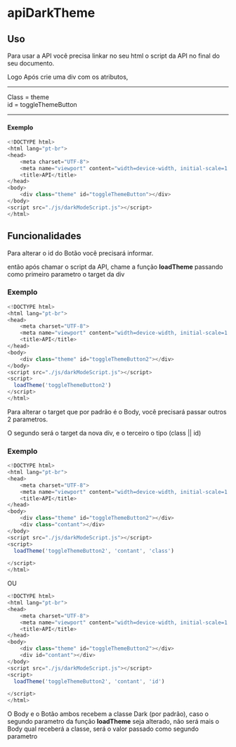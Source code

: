 # apiDarkTheme

## Uso

Para usar a API você precisa linkar no seu html o script da API no final do seu documento.

Logo Após crie uma div com os atributos, <br><hr>
  Class = theme <br>
  id = toggleThemeButton
  <br>
  <hr>

#### Exemplo

~~~javascript  
<!DOCTYPE html>
<html lang="pt-br">
<head>
    <meta charset="UTF-8">
    <meta name="viewport" content="width=device-width, initial-scale=1.0">
    <title>API</title>
</head>
<body>
    <div class="theme" id="toggleThemeButton"></div>
</body>
<script src="./js/darkModeScript.js"></script>
</html>

~~~  


## Funcionalidades

Para alterar o id do Botão você precisará informar.

então após chamar o script da API, chame a função __loadTheme__ passando como primeiro parametro o target da div

### Exemplo 

~~~javascript 
<!DOCTYPE html>
<html lang="pt-br">
<head>
    <meta charset="UTF-8">
    <meta name="viewport" content="width=device-width, initial-scale=1.0">
    <title>API</title>
</head>
<body>
    <div class="theme" id="toggleThemeButton2"></div>
</body>
<script src="./js/darkModeScript.js"></script>
<script>
  loadTheme('toggleThemeButton2')
</script>
</html>
~~~

Para alterar o target que por padrão é o Body, você precisará passar outros 2 parametros.

O segundo será o target da nova div, e o terceiro o tipo (class || id)

### Exemplo 

~~~javascript 
<!DOCTYPE html>
<html lang="pt-br">
<head>
    <meta charset="UTF-8">
    <meta name="viewport" content="width=device-width, initial-scale=1.0">
    <title>API</title>
</head>
<body>
    <div class="theme" id="toggleThemeButton2"></div>
    <div class="contant"></div>
</body>
<script src="./js/darkModeScript.js"></script>
<script>
  loadTheme('toggleThemeButton2', 'contant', 'class')

</script>
</html>
~~~

OU

~~~javascript 
<!DOCTYPE html>
<html lang="pt-br">
<head>
    <meta charset="UTF-8">
    <meta name="viewport" content="width=device-width, initial-scale=1.0">
    <title>API</title>
</head>
<body>
    <div class="theme" id="toggleThemeButton2"></div>
    <div id="contant"></div>
</body>
<script src="./js/darkModeScript.js"></script>
<script>
  loadTheme('toggleThemeButton2', 'contant', 'id')

</script>
</html>
~~~

O Body e o Botão ambos recebem a classe Dark (por padrão), caso o segundo parametro da função __loadTheme__ seja alterado, não será mais o Body qual receberá a classe, será o valor passado como segundo parametro
